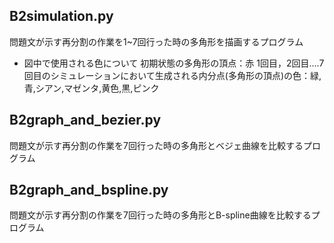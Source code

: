 
## B2simulation.py
問題文が示す再分割の作業を1~7回行った時の多角形を描画するプログラム
- 図中で使用される色について
    初期状態の多角形の頂点：赤
    1回目，2回目….7回目のシミュレーションにおいて生成される内分点(多角形の頂点)の色：緑,青,シアン,マゼンタ,黄色,黒,ピンク
## B2graph_and_bezier.py
問題文が示す再分割の作業を7回行った時の多角形とベジェ曲線を比較するプログラム

## B2graph_and_bspline.py
問題文が示す再分割の作業を7回行った時の多角形とB-spline曲線を比較するプログラム